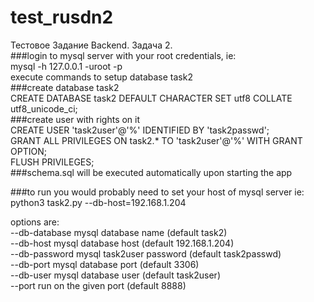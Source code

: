 # test_rusdn2

Тестовое Задание Backend. Задача 2.<br>
###login to mysql server with your root credentials, ie:<br>
mysql -h 127.0.0.1 -uroot -p<br>
execute commands to setup database task2<br>
###create database task2<br>
CREATE DATABASE task2 DEFAULT CHARACTER SET utf8 COLLATE utf8_unicode_ci;<br>
###create user with rights on it<br>
CREATE USER 'task2user'@'%' IDENTIFIED BY 'task2passwd';<br>
GRANT ALL PRIVILEGES ON task2.* TO 'task2user'@'%' WITH GRANT OPTION;<br>
FLUSH PRIVILEGES;<br>
###schema.sql will be executed automatically upon starting the app<br>

###to run you would probably need to set your host of mysql server ie:<br>
python3 task2.py --db-host=192.168.1.204<br>

options are:<br>
  --db-database                    mysql database name (default task2)<br>
  --db-host                        mysql database host (default 192.168.1.204)<br>
  --db-password                    mysql task2user password (default
                                   task2passwd)<br>
  --db-port                        mysql database port (default 3306)<br>
  --db-user                        mysql database user (default task2user)<br>
  --port                           run on the given port (default 8888)<br>
